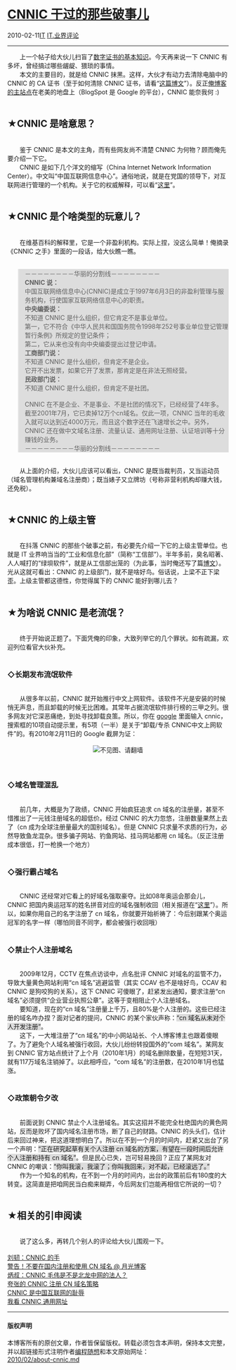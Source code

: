 <!DOCTYPE html>
<html xmlns="http://www.w3.org/1999/xhtml" xml:lang="zh-CN">
<head>
<meta http-equiv="Content-Type" content="text/html; charset=utf-8" />
<meta name="generator" content="Python script by program.think@gmail.com" />
<meta name="provider" content="program-think.blogspot.com" />
<link type="text/css" rel="stylesheet" href="../../css/program-think.css" />
<title>CNNIC 干过的那些破事儿 - 编程随想的博客</title>
</head>
<body>
<div id="main" style="width:100%;">
<h1><a href="../../index.md" title="回到首页">CNNIC 干过的那些破事儿</a></h1>
<div class="post-info"><span class="date-header">2010-02-11</span><a href="../../tags/IT.md" class="tag">IT</a> <a href="../../tags/IT.E4B89AE7958CE8AF84E8AEBA.md" class="tag">IT.业界评论</a> </div>
<hr>
<div class="post">
&#12288;&#12288;上一个帖子给大伙儿扫盲了<a href="../../2010/02/introduce-digital-certificate-and-ca.md">数字证书的基本知识</a>。今天再来说一下 CNNIC 有多坏，曾经搞过哪些龌龊、猥琐的事情。<br />&#12288;&#12288;本文的主要目的，就是给 CNNIC 抹黑。这样，大伙才有动力去清除电脑中的 CNNIC 的 CA 证书（至于如何清除 CNNIC 证书，请看“<a href="../../2010/02/remove-cnnic-cert.md">这篇博文</a>”）。反正<a href="http://program-think.blogspot.com">俺博客的主站点</a>在老美的地盘上（BlogSpot 是 Google 的平台），CNNIC 能奈我何 :)<a name='more'></a><!--program-think--><br /><br /><h2>★CNNIC 是啥意思？</h2><br />&#12288;&#12288;鉴于 CNNIC 是本文的主角，而有些网友尚不清楚 CNNIC 为何物？顾而俺先要介绍一下它。<br />&#12288;&#12288;CNNIC 是如下几个洋文的缩写（China Internet Network Information Center）。中文叫“中国互联网信息中心”。通俗地说，就是在党国的领导下，对互联网进行管理的一个机构。关于它的权威解释，可以看“<a href="https://zh.wikipedia.org/wiki/%E4%B8%AD%E5%9C%8B%E4%BA%92%E8%81%AF%E7%B6%B2%E7%B5%A1%E4%BF%A1%E6%81%AF%E4%B8%AD%E5%BF%83" target="_blank" rel="nofollow">这里</a>”。<br /><br /><h2>★CNNIC 是个啥类型的玩意儿？</h2><br />&#12288;&#12288;在维基百科的解释里，它是一个非盈利机构。实际上捏，没这么简单！俺摘录《CNNIC 之手》里面的一段话，给大伙瞧一瞧。<br /><br /><blockquote style="background-color:#DDD;">－－－－－－－－华丽的分割线－－－－－－－－<br /><b>CNNIC 说：</b><br />中国互联网络信息中心(CNNIC)是成立于1997年6月3日的非盈利管理与服务机构，行使国家互联网络信息中心的职责。<br /><b>中央编委说：</b><br />不知道 CNNIC 是什么组织，但它肯定不是事业单位。<br />第一，它不符合《中华人民共和国国务院令1998年252号事业单位登记管理暂行条例》所规定的登记条件；<br />第二，它从来也没有向中央编委提出过登记申请。<br /><b>工商部门说：</b><br />不知道 CNNIC 是什么组织，但肯定不是企业。<br />它开不出发票，如果它开了发票，那肯定是在非法无照经营。<br /><b>民政部门说：</b><br />不知道 CNNIC 是什么组织，但肯定不是社团。<br /><br />CNNIC 在不是企业、不是事业、不是社团的情况下，已经经营了4年多。截至2001年7月，它已卖掉12万个cn域名。仅此一项，CNNIC 当年的毛收入就可以达到近4000万元，而且这个数字还在飞速增长之中。另外，CNNIC 还在做中文域名注册、流量认证、通用网址注册、认证培训等十分赚钱的业务。<br />－－－－－－－－华丽的分割线－－－－－－－－</blockquote><br />&#12288;&#12288;从上面的介绍，大伙儿应该可以看出，CNNIC 是既当裁判员，又当运动员（域名管理机构兼域名注册商）；既当婊子又立牌坊（号称非营利机构却赚大钱，还免税）。<br /><br /><h2>★CNNIC 的上级主管</h2><br />&#12288;&#12288;在抖落 CNNIC 的那些个破事之前，有必要先介绍一下它的上级主管单位。也就是 IT 业界响当当的“工业和信息化部”（简称“工信部”）。半年多前，臭名昭著、人人喊打的“绿垻软件”，就是从工信部出笼的（为此事，当时俺还写了篇<a href="../../2009/06/writing-something-with-polity.md">博文</a>）。光从这就可看出：CNNIC 的上级部门，就不是啥好鸟。俗话说，上梁不正下梁歪。上级主管都这德性，你觉得属下的 CNNIC 能好到哪儿去？<br /><br /><h2>★为啥说 CNNIC 是老流氓？</h2><br />&#12288;&#12288;终于开始说正题了。下面凭俺的印象，大致列举它的几个罪状。如有疏漏，欢迎列位看官大伙补充。<br /><br /><h3>◇长期发布流氓软件</h3><br />&#12288;&#12288;从很多年以前，CNNIC 就开始推行中文上网软件。该软件不光是安装的时候悄无声息，而且卸载的时候无比困难。其常年占据流氓软件排行榜的三甲之列。很多网友对它深恶痛绝，到处寻找卸载良策。所以，你在 <a href="http://www.google.cn/" target="_blank" rel="nofollow">google</a> 里面输入 cnnic，搜索框的10项自动提示里，有5项（一半）是关于“卸载/专杀 CNNIC中文上网软件”的。有2010年2月11日的 Google 截屏为证：<br /><br /><center><img src="../../images/2010/02/OgAAAPR1fz0aqgHM1u1np3M1Kwu-7ukBGiJzGi4hVQ286Bm-kPsGUziNZeo-HYmngblysTOpeelWnQsLNV9a2HmU6gwA15jOjEVEp_xh7blKhYhlYwzCNsIa_rgu" alt="不见图、请翻墙" /></center><br /><br /><h3>◇域名管理混乱</h3><br />&#12288;&#12288;前几年，大概是为了政绩，CNNIC 开始疯狂追求 cn 域名的注册量，甚至不惜推出了一元钱注册域名的超低价。经过 CNNIC 的大力忽悠，注册数量果然上去了（cn 成为全球注册量最大的国别域名）。但是 CNNIC 只求量不求质的行为，必然导致鱼龙混杂。很多骗子网站、钓鱼网站、挂马网站都用 cn 域名。（反正注册成本很低，打一枪换一个地方）<br /><br /><h3>◇强行霸占域名</h3><br />&#12288;&#12288;CNNIC 还经常对它看上的好域名强取豪夺。比如08年奥运会那会儿，CNNIC 把国内奥运冠军的姓名拼音对应的域名强制收回（相关报道在“<a href="http://www.cnbeta.com/articles/62209.htm" target="_blank" rel="nofollow">这里</a>”）。所以，如果你用自己的名字注册了 cn 域名，你就要开始祈祷了：今后别跟某个奥运冠军的名字一样（哪怕同音不同字，都会被强行收回哦）<br /><br /><h3>◇禁止个人注册域名</h3><br />&#12288;&#12288;2009年12月，CCTV 在焦点访谈中，点名批评 CNNIC 对域名的监管不力，导致大量黄色网站利用“cn 域名”逃避监管（其实 CCAV 也不是啥好鸟，CCAV 和 CNNIC 是狗咬狗的关系）。这下 CNNIC 可傻眼了，赶紧发出通知，要求注册“cn 域名”必须提供“企业营业执照公章”。这等于变相阻止个人注册域名。<br />&#12288;&#12288;要知道，现在的“cn 域名”注册量上千万，且80%是个人注册的。这些已经注册的域名咋办捏？面对记者的提问，CNNIC 的某个家伙声称：<q style="background-color:#DDD;">cn 域名从未对个人开发注册</q>。<br />&#12288;&#12288;这下，一大堆注册了“cn 域名”的中小网站站长、个人博客博主也跟着傻眼了。为了避免个人域名被强行收回，大伙儿纷纷转投国外的“com 域名”。某网友到 CNNIC 官方站点统计了上个月（2010年1月）的域名删除数量，在短短31天，就有117万域名注销掉了。以此相呼应，“com 域名”的注册数，在2010年1月也猛涨。<br /><br /><h3>◇政策朝令夕改</h3><br />&#12288;&#12288;前面说到 CNNIC 禁止个人注册域名。其实这招并不能完全杜绝国内的黄色网站，反而是败坏了国内域名注册市场，断了自己的财路。CNNIC 的头头们，估计后来回过神来，把这道理想明白了。所以在不到一个月的时间内，赶紧又出台了另一个声明：<q style="background-color:#DDD;">正在研究起草有关个人注册 cn 域名的方案，有望在一段时间后允许个人注册和持有 cn 域名</q>。但是民心已失，岂可轻易挽回？正应了某网友对 CNNIC 的嘲讽：<q style="background-color:#DDD;">你叫我滚，我滚了；你叫我回来，对不起，已经滚远了。</q><br />&#12288;&#12288;作为一个知名的机构，在不到一个月的时间内，出台的政策前后有180度的大转变。这简直是把咱网民当白痴来糊弄，今后网友们岂能再相信它所说的一切？<br /><br /><h2>★相关的引申阅读</h2><br />&#12288;&#12288;说了这么多，再转几个别人的评论给大伙儿围观一下。<br /><br /><a href="http://home.donews.com/donews/article/5/52629.html" target="_blank" rel="nofollow">刘韧：CNNIC 的手</a><br /><a href="http://www.williamlong.info/archives/1654.html" target="_blank" rel="nofollow">警告！不要在国内注册和使用 CN 域名 @ 月光博客</a><br /><a href="http://blog.donews.com/bingshu/archive/2009/11/18/1573192.aspx" target="_blank" rel="nofollow">炳叔：CNNIC 毛伟是不是北龙中网的法人？</a><br /><a href="http://ipv1.blog.sohu.com/139373285.html" target="_blank" rel="nofollow">夸张的 CNNIC 注册 CN 域名策略</a><br /><a href="http://www.tianya.cn/publicforum/content/itinfo/85461/1/0/1.shtml" target="_blank" rel="nofollow">CNNIC 是中国互联网的耻辱</a><br /><a href="http://home.donews.com/donews/article/7/70226.html" target="_blank" rel="nofollow">我看 CNNIC 通用网址</a><div class="blogger-post-footer">
</div>
<hr>
<div class="copyright">
<h4>版权声明</h4>
本博客所有的原创文章，作者皆保留版权。转载必须包含本声明，保持本文完整，并以超链接形式注明作者<a href="mailto:program.think@gmail.com">编程随想</a>和本文原始网址：<br>
<a href="2010/02/about-cnnic.md">2010/02/about-cnnic.md</a>
</div>
</div>
</body>
</html>
